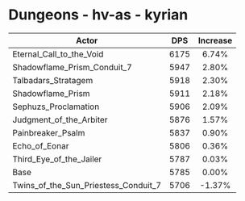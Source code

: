 # Dungeons - hv-as - kyrian
| Actor | DPS | Increase |
|---|:---:|:---:|
|Eternal_Call_to_the_Void|6175|6.74%|
|Shadowflame_Prism_Conduit_7|5947|2.80%|
|Talbadars_Stratagem|5918|2.30%|
|Shadowflame_Prism|5911|2.18%|
|Sephuzs_Proclamation|5906|2.09%|
|Judgment_of_the_Arbiter|5876|1.57%|
|Painbreaker_Psalm|5837|0.90%|
|Echo_of_Eonar|5806|0.36%|
|Third_Eye_of_the_Jailer|5787|0.03%|
|Base|5785|0.00%|
|Twins_of_the_Sun_Priestess_Conduit_7|5706|-1.37%|
